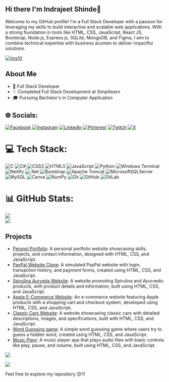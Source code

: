## Hi there I'm Indrajeet Shinde👋
Welcome to my GitHub profile! I'm a Full Stack Developer with a passion for leveraging my skills to build interactive and scalable web applications. With a strong foundation in tools like HTML, CSS, JavaScript, React JS, Bootstrap, Node.js, Express.js, SQLite, MongoDB, and Figma, I aim to combine technical expertise with business acumen to deliver impactful solutions.

<p align="left"> <a href="https://github.com/ryo-ma/github-profile-trophy"><img src="https://github-profile-trophy.vercel.app/?username=ims10" alt="ims10" /></a> </p>

## About Me
- 💼 Full Stack Developer
- ✨ Completed Full Stack Development at Simplilearn
- 🎓 Pursuing Bachelor's in Computer Application
  
## 🌐 Socials:
[![Facebook](https://img.shields.io/badge/Facebook-%231877F2.svg?logo=Facebook&logoColor=white)](https://facebook.com/Indrajeet_m_s) [![Instagram](https://img.shields.io/badge/Instagram-%23E4405F.svg?logo=Instagram&logoColor=white)](https://instagram.com/i_m_s_001) [![LinkedIn](https://img.shields.io/badge/LinkedIn-%230077B5.svg?logo=linkedin&logoColor=white)](https://linkedin.com/in/https://www.linkedin.com/in/indrajeet-webdevloper) [![Pinterest](https://img.shields.io/badge/Pinterest-%23E60023.svg?logo=Pinterest&logoColor=white)](https://pinterest.com/IndrajeetShinde) [![Twitch](https://img.shields.io/badge/Twitch-%239146FF.svg?logo=Twitch&logoColor=white)](https://twitch.tv/Indrajeet_Shinde_Webdev) [![X](https://img.shields.io/badge/X-black.svg?logo=X&logoColor=white)](https://x.com/IndrajeetShindeXWebDev) 

# 💻 Tech Stack:
![C](https://img.shields.io/badge/c-%2300599C.svg?style=for-the-badge&logo=c&logoColor=white) ![C#](https://img.shields.io/badge/c%23-%23239120.svg?style=for-the-badge&logo=csharp&logoColor=white)  ![CSS3](https://img.shields.io/badge/css3-%231572B6.svg?style=for-the-badge&logo=css3&logoColor=white) ![HTML5](https://img.shields.io/badge/html5-%23E34F26.svg?style=for-the-badge&logo=html5&logoColor=white) ![JavaScript](https://img.shields.io/badge/javascript-%23323330.svg?style=for-the-badge&logo=javascript&logoColor=%23F7DF1E) ![Python](https://img.shields.io/badge/python-3670A0?style=for-the-badge&logo=python&logoColor=ffdd54)  ![Windows Terminal](https://img.shields.io/badge/Windows%20Terminal-%234D4D4D.svg?style=for-the-badge&logo=windows-terminal&logoColor=white) ![Netlify](https://img.shields.io/badge/netlify-%23000000.svg?style=for-the-badge&logo=netlify&logoColor=#00C7B7)  ![.Net](https://img.shields.io/badge/.NET-5C2D91?style=for-the-badge&logo=.net&logoColor=white) ![Bootstrap](https://img.shields.io/badge/bootstrap-%238511FA.svg?style=for-the-badge&logo=bootstrap&logoColor=white)  ![Apache Tomcat](https://img.shields.io/badge/apache%20tomcat-%23F8DC75.svg?style=for-the-badge&logo=apache-tomcat&logoColor=black) ![MicrosoftSQLServer](https://img.shields.io/badge/Microsoft%20SQL%20Server-CC2927?style=for-the-badge&logo=microsoft%20sql%20server&logoColor=white)  ![MySQL](https://img.shields.io/badge/mysql-4479A1.svg?style=for-the-badge&logo=mysql&logoColor=white)  ![Canva](https://img.shields.io/badge/Canva-%2300C4CC.svg?style=for-the-badge&logo=Canva&logoColor=white) ![NumPy](https://img.shields.io/badge/numpy-%23013243.svg?style=for-the-badge&logo=numpy&logoColor=white)  ![Git](https://img.shields.io/badge/git-%23F05033.svg?style=for-the-badge&logo=git&logoColor=white) ![GitHub](https://img.shields.io/badge/github-%23121011.svg?style=for-the-badge&logo=github&logoColor=white) ![GitLab](https://img.shields.io/badge/gitlab-%23181717.svg?style=for-the-badge&logo=gitlab&logoColor=white)

# 📊 GitHub Stats:
![](https://github-readme-stats.vercel.app/api?username=ims10&theme=holi&hide_border=false&include_all_commits=true&count_private=false)<br/>
![](https://github-readme-streak-stats.herokuapp.com/?user=ims10&theme=holi&hide_border=false)<br/>

## Projects
- [Persnol Portfolio](https://indrajeet-s-portfolio.netlify.app): A personal portfolio website showcasing skills, projects, and contact information, designed with HTML, CSS, and JavaScript.
- [PayPal Website Clone](https://pay-pal-clone-website.netlify.app): A simulated PayPal website with login, transaction history, and payment forms, created using HTML, CSS, and JavaScript.
- [Spirulina Aurveda Website](https://sk-spirulina-farming.netlify.app): A website promoting Spirulina and Ayurvedic products, with product details and information, built using HTML, CSS, and JavaScript.
- [Apple E-Commerce Website](https://istore-gadgets-ecom.netlify.app): An e-commerce website featuring Apple products with a shopping cart and checkout system, developed using HTML, CSS, and JavaScript.
- [Classic Cars Website](https://classic-cars-ecom-website.netlify.app): A website showcasing classic cars with detailed descriptions, images, and specifications, built with HTML, CSS, and JavaScript.
- [Word Guessing game](https://indrajeets-word-guess-game.netlify.app): A simple word guessing game where users try to guess a hidden word, created using HTML, CSS, and JavaScript.
- [Music Playr](https://ims-music-player.netlify.app): A music player app that plays audio files with basic controls like play, pause, and volume, built using HTML, CSS, and JavaScript.

  
![](https://github-readme-stats.vercel.app/api/top-langs/?username=ims10&theme=holi&hide_border=false&include_all_commits=true&count_private=false&layout=compact)

[![](https://visitcount.itsvg.in/api?id=ims10&icon=0&color=0)](https://visitcount.itsvg.in)

<!-- Proudly created with GPRM ( https://gprm.itsvg.in ) -->

Feel free to explore my repository 😊!!!

